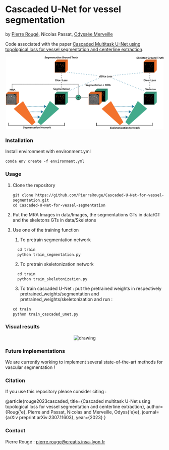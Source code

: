 # Cascaded U-Net for vessel segmentation
by [Pierre Rougé](https://github.com/PierreRouge), Nicolas Passat, [Odyssée Merveille](http://www.odyssee-merveille.com/)

Code associated with the paper [Cascaded Multitask U-Net using topological loss for vessel segmentation and centerline extraction](https://arxiv.org/abs/2307.11603).

<p align="center"><img src="https://github.com/PierreRouge/Cascaded-U-Net-for-vessel-segmentation/blob/main/assets/architecture.png" alt="drawing" width="500"/>
</p>

### Installation

Install environment with environment.yml

```shell
conda env create -f environment.yml
```

### Usage

1. Clone the repository

   ```shell
   git clone https://github.com/PierreRouge/Cascaded-U-Net-for-vessel-segmentation.git
   cd Cascaded-U-Net-for-vessel-segmentation
   ```

2.  Put the MRA Images in data/Images,  the segmentations GTs in data/GT and the skeletons GTs in data/Skeletons

3. Use one of the training function 

   1. To pretrain segmentation network

 	```shell
 	  cd train
 	  python train_segmentation.py
 	  ```

   2. To pretrain skeletonization network

 	```shell
 	  cd train
 	  python train_skeletonization.py
 	  ```
 	3. To train cascaded U-Net : put the pretrained weights in respectively pretrained_weights/segmentation and pretrained_weights/skeletonization and run :
 	
 	```shell
 	cd train
 	python train_cascaded_unet.py
 	```
### Visual results

<p align="center"><img src="https://github.com/PierreRouge/Cascaded-U-Net-for-vessel-segmentation/blob/main/assets/results.png" alt="drawing" width="500"/>
</p>

### Future implementations

We are currently working to implement several state-of-the-art methods for vascular segmentation !

### Citation

If you use this repository please consider citing :

   @article{rouge2023cascaded,
      title={Cascaded multitask U-Net using topological loss for vessel segmentation and centerline extraction},
      author={Roug{\'e}, Pierre and Passat, Nicolas and Merveille, Odyss{\'e}e},
      journal={arXiv preprint arXiv:2307.11603},
      year={2023}
   }

### Contact

Pierre Rougé : pierre.rouge@creatis.insa-lyon.fr

